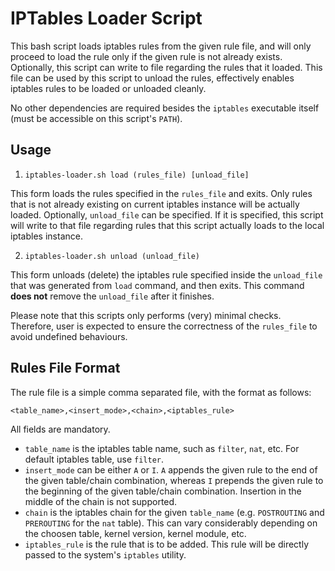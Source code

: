 # IPTables Loader Script

This bash script loads iptables rules from the given rule file, and will only proceed to load the rule only if the given rule is not already exists. Optionally, this script can write to file regarding the rules that it loaded. This file can be used by this script to unload the rules, effectively enables iptables rules to be loaded or unloaded cleanly.

No other dependencies are required besides the `iptables` executable itself (must be accessible on this script's `PATH`).

## Usage

1. `iptables-loader.sh load (rules_file) [unload_file]`

 This form loads the rules specified in the `rules_file` and exits. Only rules that is not already existing on current iptables instance will be actually loaded. Optionally, `unload_file` can be specified. If it is specified, this script will write to that file regarding rules that this script actually loads to the local iptables instance.

2. `iptables-loader.sh unload (unload_file)`

  This form unloads (delete) the iptables rule specified inside the `unload_file` that was generated from `load` command, and then exits. This command **does not** remove the `unload_file` after it finishes.

Please note that this scripts only performs (very) minimal checks. Therefore, user is expected to ensure the correctness of the `rules_file` to avoid undefined behaviours.
  
## Rules File Format
The rule file is a simple comma separated file, with the format as follows:

`<table_name>,<insert_mode>,<chain>,<iptables_rule>`

All fields are mandatory.

- `table_name` is the iptables table name, such as `filter`, `nat`, etc. For default iptables table, use `filter`.
- `insert_mode` can be either `A` or `I`. `A` appends the given rule to the end of the given table/chain combination, whereas `I` prepends the given rule to the beginning of the given table/chain combination. Insertion in the middle of the chain is not supported.
- `chain` is the iptables chain for the given `table_name` (e.g. `POSTROUTING` and `PREROUTING` for the `nat` table). This can vary considerably depending on the choosen table, kernel version, kernel module, etc.
- `iptables_rule` is the rule that is to be added. This rule will be directly passed to the system's `iptables` utility.